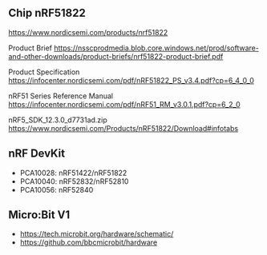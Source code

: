 ## Chip nRF51822

https://www.nordicsemi.com/products/nrf51822

Product Brief
https://nsscprodmedia.blob.core.windows.net/prod/software-and-other-downloads/product-briefs/nrf51822-product-brief.pdf

Product Specification
https://infocenter.nordicsemi.com/pdf/nRF51822_PS_v3.4.pdf?cp=6_4_0_0

nRF51 Series Reference Manual
https://infocenter.nordicsemi.com/pdf/nRF51_RM_v3.0.1.pdf?cp=6_2_0

nRF5_SDK_12.3.0_d7731ad.zip
https://www.nordicsemi.com/Products/nRF51822/Download#infotabs

## nRF DevKit

- PCA10028: nRF51422/nRF51822
- PCA10040: nRF52832/nRF52810
- PCA10056: nRF52840

## Micro:Bit V1

- https://tech.microbit.org/hardware/schematic/
- https://github.com/bbcmicrobit/hardware

